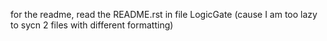for the readme, read the README.rst in file LogicGate
(cause I am too lazy to sycn 2 files with different formatting)